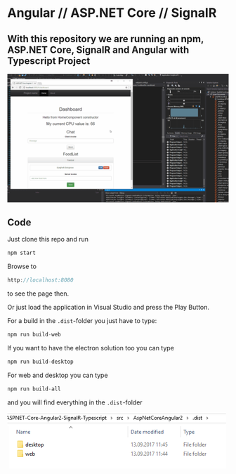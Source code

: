 # Angular // ASP.NET Core // SignalR

## With this repository we are running an npm, ASP.NET Core, SignalR and Angular with Typescript Project

![signalr](.github/signalr.gif "signalr")

## Code

Just clone this repo and run 

```javascript 
npm start
```

Browse to
```javascript 
http://localhost:8080
```

to see the page then. 

Or just load the application in Visual Studio and press the Play Button.

For a build in the `.dist`-folder you just have to type:

```javascript 
npm run build-web
```

If you want to have the electron solution too you can type 

```javascript 
npm run build-desktop
```

For web and desktop you can type
```javascript 
npm run build-all
```
and you will find everything in the `.dist`-folder

![dist](.github/dist-folder.png "dist")

